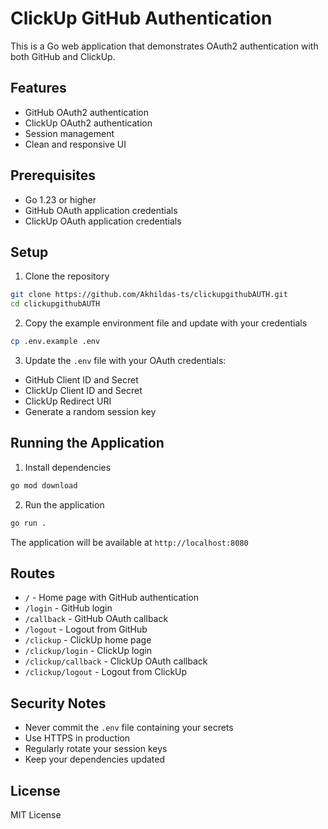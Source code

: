 # ClickUp GitHub Authentication

This is a Go web application that demonstrates OAuth2 authentication with both GitHub and ClickUp.

## Features

- GitHub OAuth2 authentication
- ClickUp OAuth2 authentication
- Session management
- Clean and responsive UI

## Prerequisites

- Go 1.23 or higher
- GitHub OAuth application credentials
- ClickUp OAuth application credentials

## Setup

1. Clone the repository
```bash
git clone https://github.com/Akhildas-ts/clickupgithubAUTH.git
cd clickupgithubAUTH
```

2. Copy the example environment file and update with your credentials
```bash
cp .env.example .env
```

3. Update the `.env` file with your OAuth credentials:
- GitHub Client ID and Secret
- ClickUp Client ID and Secret
- ClickUp Redirect URI
- Generate a random session key

## Running the Application

1. Install dependencies
```bash
go mod download
```

2. Run the application
```bash
go run .
```

The application will be available at `http://localhost:8080`

## Routes

- `/` - Home page with GitHub authentication
- `/login` - GitHub login
- `/callback` - GitHub OAuth callback
- `/logout` - Logout from GitHub
- `/clickup` - ClickUp home page
- `/clickup/login` - ClickUp login
- `/clickup/callback` - ClickUp OAuth callback
- `/clickup/logout` - Logout from ClickUp

## Security Notes

- Never commit the `.env` file containing your secrets
- Use HTTPS in production
- Regularly rotate your session keys
- Keep your dependencies updated

## License

MIT License